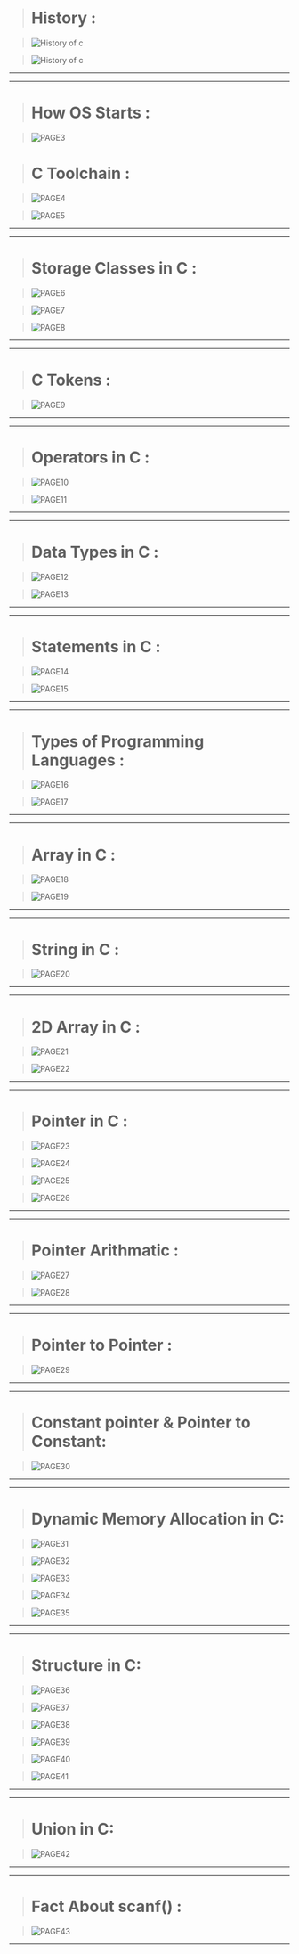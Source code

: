> # History : <a name="history"></a>

> ![History of c](./PAGES/PAGE_1.jpg)

> ![History of c](./PAGES/PAGE_2.jpg)

---
---

> # How OS Starts : <a name="how_os_starts"></a>

> ![PAGE3](./PAGES/PAGE_3.jpg)

> # C Toolchain : <a name="c_toolchain"></a>

> ![PAGE4](./PAGES/PAGE_4.jpg)

> ![PAGE5](./PAGES/PAGE_5.jpg)

---
---

> # Storage Classes in C : <a name="storage_classes"></a>

> ![PAGE6](./PAGES/PAGE_6.jpg)

> ![PAGE7](./PAGES/PAGE_7.jpg)

> ![PAGE8](./PAGES/PAGE_8.jpg)

---
---

> # C Tokens : <a name="c_tokens"></a>

> ![PAGE9](./PAGES/PAGE_9.jpg)

---
---

> # Operators in C : <a name="operators_in_c"></a>

> ![PAGE10](./PAGES/PAGE_10.jpg)

> ![PAGE11](./PAGES/PAGE_11.jpg)

---
---

> # Data Types in C : <a name="data_types_in_c"></a>

> ![PAGE12](./PAGES/PAGE_12.jpg)

> ![PAGE13](./PAGES/PAGE_13.jpg)

---
---

> # Statements in C : <a name="statements_in_c"></a>

> ![PAGE14](./PAGES/PAGE_14.jpg)

> ![PAGE15](./PAGES/PAGE_15.jpg)

---
---

> # Types of Programming Languages : <a name="types_of_programming_languages"></a>

> ![PAGE16](./PAGES/PAGE_16.jpg)

> ![PAGE17](./PAGES/PAGE_17.jpg)

---
---

> # Array in C : <a name="array_in_c"></a>

> ![PAGE18](./PAGES/PAGE_18.jpg)

> ![PAGE19](./PAGES/PAGE_19.jpg)

---
---

> # String in C : <a name="string_in_c"></a>

> ![PAGE20](./PAGES/PAGE_20.jpg)

---
---

> # 2D Array in C : <a name="2d_array_in_c"></a>

> ![PAGE21](./PAGES/PAGE_21.jpg)

> ![PAGE22](./PAGES/PAGE_22.jpg)

---
---

> # Pointer in C : <a name="pointer_in_c"></a>

> ![PAGE23](./PAGES/PAGE_23.jpg)

> ![PAGE24](./PAGES/PAGE_24.jpg)

> ![PAGE25](./PAGES/PAGE_25.jpg)

> ![PAGE26](./PAGES/PAGE_26.jpg)

---
---

> # Pointer Arithmatic : <a name="pointer_arithmatic"></a>

> ![PAGE27](./PAGES/PAGE_27.jpg)

> ![PAGE28](./PAGES/PAGE_28.jpg)

---
---

> # Pointer to Pointer : <a name="pointer_to_pointer"></a>

> ![PAGE29](./PAGES/PAGE_29.jpg)

---
---

> # Constant pointer & Pointer to Constant: <a name="constant_pointer"></a>

> ![PAGE30](./PAGES/PAGE_30.jpg)

---
---

> # Dynamic Memory Allocation in C: <a name="dma_in_c"></a>

> ![PAGE31](./PAGES/PAGE_31.jpg)

> ![PAGE32](./PAGES/PAGE_32.jpg)

> ![PAGE33](./PAGES/PAGE_33.jpg)

> ![PAGE34](./PAGES/PAGE_34.jpg)

> ![PAGE35](./PAGES/PAGE_35.jpg)

---
---

> # Structure in C: <a name="structure_in_c"></a>

> ![PAGE36](./PAGES/PAGE_36.jpg)

> ![PAGE37](./PAGES/PAGE_37.jpg)

> ![PAGE38](./PAGES/PAGE_38.jpg)

> ![PAGE39](./PAGES/PAGE_39.jpg)

> ![PAGE40](./PAGES/PAGE_40.jpg)

> ![PAGE41](./PAGES/PAGE_41.jpg)

---
---

> # Union in C: <a name="union_in_c"></a>

> ![PAGE42](./PAGES/PAGE_42.jpg)

---
---

> # Fact About scanf() : <a name="fact_about_scanf"></a>

> ![PAGE43](./PAGES/PAGE_43.jpg)

---
